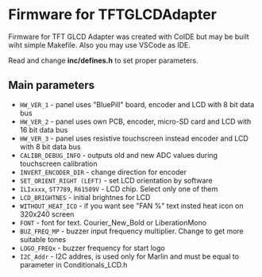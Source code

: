 # Firmware for TFTGLCDAdapter

Firmware for TFT GLCD Adapter was created with CoIDE but may be built wiht simple Makefile. Also you may use VSCode as IDE.

Read and change **inc/defines.h** to set proper parameters.

## Main parameters
* `HW_VER_1`                     - panel uses "BluePill" board, encoder and LCD with 8 bit data bus
* `HW_VER_2`                     - panel uses own PCB, encoder, micro-SD card and LCD with 16 bit data bus
* `HW_VER_3`                     - panel uses resistive touchscreen instead encoder and LCD with 8 bit data bus
* `CALIBR_DEBUG_INFO`            - outputs old and new ADC values during touchscreen calibration
* `INVERT_ENCODER_DIR`           - change direction for encoder
* `SET_ORIENT_RIGHT (LEFT)`      - set LCD orientation by software
* `ILIxxxx`, `ST7789`, `R61509V` - LCD chip. Select only one of them
* `LCD_BRIGHTNES`                - initial brightnes for LCD
* `WITHOUT_HEAT_ICO`             - if you want see "FAN %" text insted heat icon on 320x240 screen
* `FONT`                         - font for text. Courier_New_Bold or LiberationMono
* `BUZ_FREQ_MP`                  - buzzer input frequency multiplier. Change to get more suitable tones
* `LOGO_FREQx`                   - buzzer frequency for start logo
* `I2C_Addr`                     - I2C addres, is used only for Marlin and must be equal to parameter in Conditionals_LCD.h